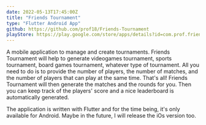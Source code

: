```yaml
---
date: 2022-05-13T17:45:00Z
title: "Friends Tournament"
type: "Flutter Android App"
github: https://github.com/prof18/Friends-Tournament
playStore: https://play.google.com/store/apps/details?id=com.prof.friends_tournament
---
```


A mobile application to manage and create tournaments. Friends Tournament will help to generate videogames tournament, sports tournament, board games tournament, whatever type of tournament. All you need to do is to provide the number of players, the number of matches, and the number of players that can play at the same time. That's all! Friends Tournament will then generate the matches and the rounds for you. Then you can keep track of the players' score and a nice leaderboard is automatically generated.

The application is written with Flutter and for the time being, it's only available for Android. Maybe in the future, I will release the iOs version too.